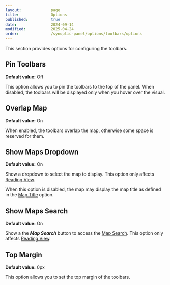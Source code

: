 ```yaml
---
layout:             page
title:              Options
published:          true
date:               2024-09-14
modified:           2025-04-24
order:              /synoptic-panel/options/toolbars/options
---
```


This section provides options for configuring the toolbars.

## Pin Toolbars

**Default value:** Off

This option allows you to pin the toolbars to the top of the panel. When disabled, the toolbars will be displayed only when you hover over the visual.

## Overlap Map

**Default value:** On

When enabled, the toolbars overlap the map, otherwise some space is reserved for them.

## Show Maps Dropdown

**Default value:** On

Show a dropdown to select the map to display. This option only affects [Reading View](../../../glossary.md#reading-and-editing-view). 

When this option is disabled, the map may display the map title as defined in the [Map Title](../appearance/map-title.md) option.

## Show Maps Search

**Default value:** On

Show a the ***Map Search*** button to access the [Map Search](../../features/map-search.md). This option only affects [Reading View](../../../glossary.md#reading-and-editing-view). 

## Top Margin

**Default value:** 0px

This option allows you to set the top margin of the toolbars.